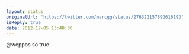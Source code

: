 ```yaml
---
layout: status
originalUrl: 'https://twitter.com/marcgg/status/276322157892616193'
isReply: true
date: 2012-12-05 13:48:30
---
```


@weppos so true
